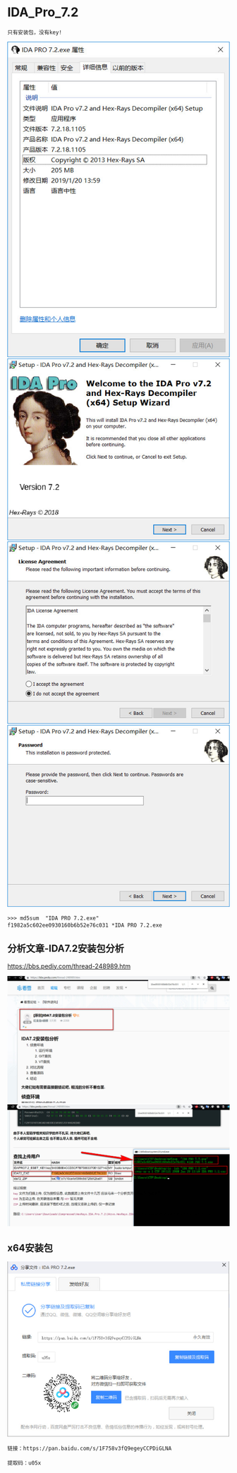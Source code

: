 # IDA_Pro_7.2


`只有安装包，没有key!`

![](./0-0.jpg)
![](0.jpg)
![](./0-1.jpg)
![](./0-2.jpg)

```
>>> md5sum  "IDA PRO 7.2.exe"
f1982a5c602ee0930160b6b52e76c031 *IDA PRO 7.2.exe

```

## 分析文章-IDA7.2安装包分析

https://bbs.pediy.com/thread-248989.htm

![](./1.jpg)
![](./2.jpg)

## x64安装包
![](./3.jpg)
```
链接：https://pan.baidu.com/s/1F758v3fQ9egeyCCPDiGLNA 

提取码：u05x

```
